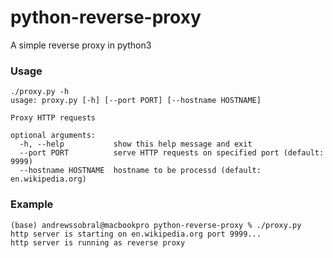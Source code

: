 # python-reverse-proxy

A simple reverse proxy in python3

### Usage

```
./proxy.py -h
usage: proxy.py [-h] [--port PORT] [--hostname HOSTNAME]

Proxy HTTP requests

optional arguments:
  -h, --help           show this help message and exit
  --port PORT          serve HTTP requests on specified port (default: 9999)
  --hostname HOSTNAME  hostname to be processd (default: en.wikipedia.org)
```

### Example

```
(base) andrewssobral@macbookpro python-reverse-proxy % ./proxy.py   
http server is starting on en.wikipedia.org port 9999...
http server is running as reverse proxy
```
